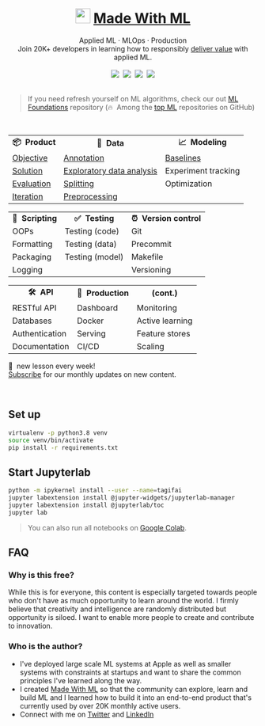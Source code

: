 <div align="center">
<h1><img width="30" src="https://madewithml.com/static/images/rounded_logo.png">&nbsp;<a href="https://madewithml.com/">Made With ML</a></h1>
Applied ML · MLOps · Production
<br>
Join 20K+ developers in learning how to responsibly <a href="https://madewithml.com/about/">deliver value</a> with applied ML.
</div>

<br>

<div align="center">
    <a target="_blank" href="https://madewithml.com/subscribe/"><img src="https://img.shields.io/badge/Subscribe-20K-brightgreen"></a>&nbsp;
    <a target="_blank" href="https://github.com/GokuMohandas/madewithml"><img src="https://img.shields.io/github/stars/GokuMohandas/madewithml.svg?style=social&label=Star"></a>&nbsp;
    <a target="_blank" href="https://www.linkedin.com/in/goku"><img src="https://img.shields.io/badge/style--5eba00.svg?label=LinkedIn&logo=linkedin&style=social"></a>&nbsp;
    <a target="_blank" href="https://twitter.com/GokuMohandas"><img src="https://img.shields.io/twitter/follow/GokuMohandas.svg?label=Follow&style=social"></a>
</div>

<br>

> If you need refresh yourself on ML algorithms, check our out [ML Foundations](https://github.com/GokuMohandas/madewithml) repository (🔥&nbsp; Among the <a href="https://github.com/topics/deep-learning" target="_blank">top ML</a> repositories on GitHub)

<br>

<table>
    <tr>
        <td align="center"><b>📦&nbsp; Product</b></td>
        <td align="center"><b>🔢&nbsp; Data</b></td>
        <td align="center"><b>📈&nbsp; Modeling</b></td>
    </tr>
    <tr>
        <td><a href="https://madewithml.com/courses/applied-ml/objective/">Objective</a></td>
        <td><a href="https://madewithml.com/courses/applied-ml/annotation/">Annotation</a></td>
        <td><a href="https://madewithml.com/courses/applied-ml/baselines/">Baselines</a></td>
    </tr>
    <tr>
        <td><a href="https://madewithml.com/courses/applied-ml/solution/">Solution</a></td>
        <td><a href="https://madewithml.com/courses/applied-ml/exploratory-data-analysis/">Exploratory data analysis</a></td>
        <td>Experiment tracking</td>
    </tr>
    <tr>
        <td><a href="https://madewithml.com/courses/applied-ml/evaluation/">Evaluation</a></td>
        <td><a href="https://madewithml.com/courses/applied-ml/splitting/">Splitting</a></td>
        <td>Optimization</td>
    </tr>
    <tr>
        <td><a href="https://madewithml.com/courses/applied-ml/iteration/">Iteration</a></td>
        <td><a href="https://madewithml.com/courses/applied-ml/preprocessing/">Preprocessing</a></td>
        <td></td>
    </tr>
</table>

<table>
    <tr>
        <td align="center"><b>📝&nbsp; Scripting</b></td>
        <td align="center"><b>✅&nbsp; Testing</b></td>
        <td align="center"><b>⏰&nbsp; Version control</b></td>
    </tr>
    <tr>
        <td>OOPs</td>
        <td>Testing (code)</td>
        <td>Git</td>
    </tr>
    <tr>
        <td>Formatting</td>
        <td>Testing (data)</td>
        <td>Precommit</td>
    </tr>
    <tr>
        <td>Packaging</td>
        <td>Testing (model)</td>
        <td>Makefile</td>
    </tr>
    <tr>
        <td>Logging</td>
        <td></td>
        <td>Versioning</td>
    </tr>
</table>

<table>
    <tr>
        <td align="center"><b>🛠&nbsp; API</b></td>
        <td align="center"><b>🚀&nbsp; Production</b></td>
        <td align="center"><b>(cont.)</b></td>
    </tr>
    <tr>
        <td>RESTful API</td>
        <td>Dashboard</td>
        <td>Monitoring</td>
    </tr>
    <tr>
        <td>Databases</td>
        <td>Docker</td>
        <td>Active learning</td>
    </tr>
    <tr>
        <td>Authentication</td>
        <td>Serving</td>
        <td>Feature stores</td>
    </tr>
    <tr>
        <td>Documentation</td>
        <td>CI/CD</td>
        <td>Scaling</td>
    </tr>
</table>

📆&nbsp; new lesson every week!<br>
<a href="https://madewithml.com/subscribe/" target="_blank">Subscribe</a> for our monthly updates on new content.

<br>

## Set up
```bash
virtualenv -p python3.8 venv
source venv/bin/activate
pip install -r requirements.txt
```

## Start Jupyterlab
```bash
python -m ipykernel install --user --name=tagifai
jupyter labextension install @jupyter-widgets/jupyterlab-manager
jupyter labextension install @jupyterlab/toc
jupyter lab
```
> You can also run all notebooks on [Google Colab](https://colab.research.google.com/).

## FAQ

### Why is this free?
While this is for everyone, this content is especially targeted towards people who don't have as much opportunity to learn around the world. I firmly believe that creativity and intelligence are randomly distributed but opportunity is siloed. I want to enable more people to create and contribute to innovation.

### Who is the author?
- I've deployed large scale ML systems at Apple as well as smaller systems with constraints at startups and want to share the common principles I've learned along the way.
- I created [Made With ML](https://madewithml.com/) so that the community can explore, learn and build ML and I learned how to build it into an end-to-end product that's currently used by over 20K monthly active users.
- Connect with me on <a href="https://twitter.com/GokuMohandas" target="_blank"><i class="fab fa-twitter ai-color-info mr-1"></i>Twitter</a> and <a href="https://www.linkedin.com/in/goku" target="_blank"><i class="fab fa-linkedin ai-color-primary mr-1"></i>LinkedIn</a>
